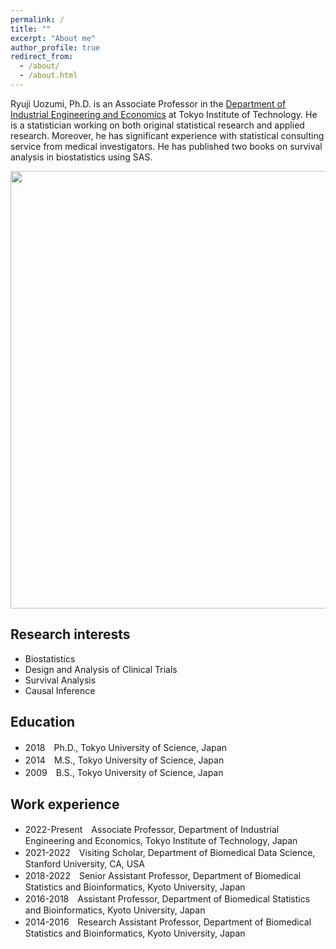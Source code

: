 ```yaml
---
permalink: /
title: ""
excerpt: "About me"
author_profile: true
redirect_from: 
  - /about/
  - /about.html
---
```


Ryuji Uozumi, Ph.D. is an Associate Professor in the [Department of Industrial Engineering and Economics](https://educ.titech.ac.jp/iee/eng/) at Tokyo Institute of Technology. He is a statistician working on both original statistical research and applied research. Moreover, he has significant experience with statistical consulting service from medical investigators. He has published two books on survival analysis in biostatistics using SAS. 

<img src="https://user-images.githubusercontent.com/105174630/197475719-d699e4d2-61d2-4406-8be7-a7db27e227f2.jpg" width="700px">
<!--
![Survivalplot](https://user-images.githubusercontent.com/105174630/197475719-d699e4d2-61d2-4406-8be7-a7db27e227f2.jpg)>
-->

## Research interests

* Biostatistics
* Design and Analysis of Clinical Trials
* Survival Analysis
* Causal Inference

## Education

* 2018　Ph.D., Tokyo University of Science, Japan
* 2014　M.S., Tokyo University of Science, Japan
* 2009　B.S., Tokyo University of Science, Japan

## Work experience

* 2022-Present　Associate Professor, Department of Industrial Engineering and Economics, Tokyo Institute of Technology, Japan
* 2021-2022　Visiting Scholar, Department of Biomedical Data Science, Stanford University, CA, USA
* 2018-2022　Senior Assistant Professor, Department of Biomedical Statistics and Bioinformatics, Kyoto University, Japan
* 2016-2018　Assistant Professor, Department of Biomedical Statistics and Bioinformatics, Kyoto University, Japan
* 2014-2016　Research Assistant Professor, Department of Biomedical Statistics and Bioinformatics, Kyoto University, Japan
 
